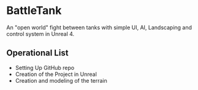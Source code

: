 # BattleTank
An "open world" fight between tanks with simple UI, AI, Landscaping and control system in Unreal 4.

## Operational List
* Setting Up GitHub repo
* Creation of the Project in Unreal
* Creation and modeling of the terrain